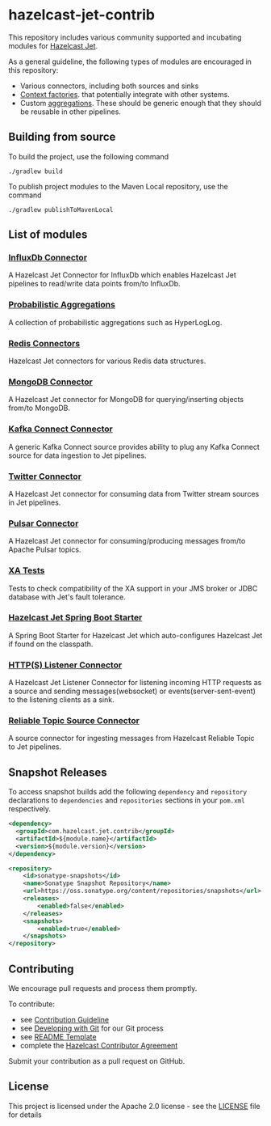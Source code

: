 # hazelcast-jet-contrib

This repository includes various community supported and incubating 
modules for [Hazelcast Jet](https://github.com/hazelcast/hazelcast-jet).

As a general guideline, the following types of modules are encouraged
in this repository:

* Various connectors, including both sources and sinks
* [Context factories](https://docs.hazelcast.org/docs/jet/3.0/javadoc/com/hazelcast/jet/pipeline/ContextFactory.html).
that potentially integrate with other systems.
* Custom [aggregations](https://docs.hazelcast.org/docs/jet/3.0/javadoc/com/hazelcast/jet/aggregate/AggregateOperation.html).
These should be generic enough that they should be reusable in other
 pipelines.

## Building from source

To build the project, use the following command

```
./gradlew build
```

To publish project modules to the Maven Local repository, use the command

```
./gradlew publishToMavenLocal
```

## List of modules

### [InfluxDb Connector](influxdb) 

A Hazelcast Jet Connector for InfluxDb which enables Hazelcast Jet
pipelines to read/write data points from/to InfluxDb.

### [Probabilistic Aggregations](probabilistic) 

A collection of probabilistic aggregations such as HyperLogLog.

### [Redis Connectors](redis)

Hazelcast Jet connectors for various Redis data structures.

### [MongoDB Connector](mongodb) 

A Hazelcast Jet connector for MongoDB for querying/inserting objects
from/to MongoDB.

### [Kafka Connect Connector](kafka-connect) 

A generic Kafka Connect source provides ability to plug any Kafka
Connect source for data ingestion to Jet pipelines.

### [Twitter Connector](twitter) 

A Hazelcast Jet connector for consuming data from Twitter stream 
sources in Jet pipelines.

### [Pulsar Connector](pulsar) 

A Hazelcast Jet connector for consuming/producing messages from/to Apache Pulsar topics.

### [XA Tests](xa-test)

Tests to check compatibility of the XA support in your JMS broker or
JDBC database with Jet's fault tolerance.

### [Hazelcast Jet Spring Boot Starter](hazelcast-jet-spring-boot-starter)

A Spring Boot Starter for Hazelcast Jet which auto-configures Hazelcast
Jet if found on the classpath.

### [HTTP(S) Listener Connector](http) 

A Hazelcast Jet Listener Connector for listening incoming HTTP requests
as a source and sending messages(websocket) or events(server-sent-event)
to the listening clients as a sink.

### [Reliable Topic Source Connector](reliabletopic) 

A source connector for ingesting messages from Hazelcast Reliable Topic
to Jet pipelines.

## Snapshot Releases

To access snapshot builds add the following `dependency` and 
`repository` declarations to `dependencies` and `repositories` sections
in your `pom.xml` respectively.
              
```xml
<dependency>
  <groupId>com.hazelcast.jet.contrib</groupId>
  <artifactId>${module.name}</artifactId>
  <version>${module.version}</version>
</dependency>
```

```xml
<repository>
    <id>sonatype-snapshots</id>
    <name>Sonatype Snapshot Repository</name>
    <url>https://oss.sonatype.org/content/repositories/snapshots</url>
    <releases>
        <enabled>false</enabled>
    </releases>
    <snapshots>
        <enabled>true</enabled>
    </snapshots>
</repository>
````

## Contributing

We encourage pull requests and process them promptly.

To contribute:

* see [Contribution Guideline](https://github.com/hazelcast/hazelcast-jet-contrib/blob/master/CONTRIBUTING.md)
* see [Developing with Git](https://hazelcast.atlassian.net/wiki/display/COM/Developing+with+Git) for our Git process
* see [README Template](https://github.com/hazelcast/hazelcast-jet-contrib/blob/master/templates/README.template.md)
* complete the [Hazelcast Contributor Agreement](https://hazelcast.atlassian.net/wiki/display/COM/Hazelcast+Contributor+Agreement)

Submit your contribution as a pull request on GitHub. 

## License

This project is licensed under the Apache 2.0 license - see the
[LICENSE](LICENSE) file for details

